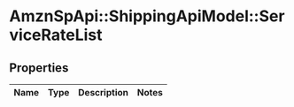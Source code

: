 # AmznSpApi::ShippingApiModel::ServiceRateList

## Properties
Name | Type | Description | Notes
------------ | ------------- | ------------- | -------------

